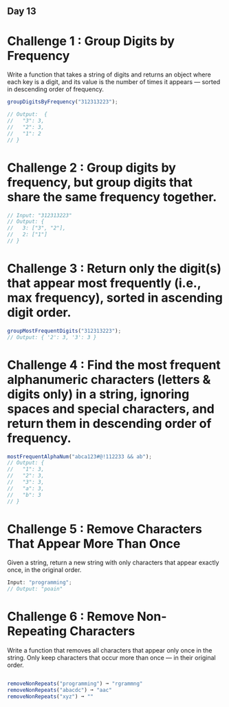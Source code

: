 ## Day 13

# Challenge 1 : Group Digits by Frequency

Write a function that takes a string of digits and returns an object where each key is a digit, and its value is the number of times it appears — sorted in descending order of frequency.

```js
groupDigitsByFrequency("312313223");

// Output:  {
//   "3": 3,
//   "2": 3,
//   "1": 2
// }
```

# Challenge 2 : Group digits by frequency, but group digits that share the same frequency together.

```js
// Input: "312313223"
// Output: {
//   3: ["3", "2"],
//   2: ["1"]
// }
```

# Challenge 3 : Return only the digit(s) that appear most frequently (i.e., max frequency), sorted in ascending digit order.

```js
groupMostFrequentDigits("312313223");
// Output: { '2': 3, '3': 3 }
```

# Challenge 4 : Find the most frequent alphanumeric characters (letters & digits only) in a string, ignoring spaces and special characters, and return them in descending order of frequency.

```js
mostFrequentAlphaNum("abca123#@!112233 && ab");
// Output: {
//   "1": 3,
//   "2": 3,
//   "3": 3,
//   "a": 3,
//   "b": 3
// }
```

# Challenge 5 : Remove Characters That Appear More Than Once

Given a string, return a new string with only characters that appear exactly once, in the original order.

```js
Input: "programming";
// Output: "poain"
```

# Challenge 6 : Remove Non-Repeating Characters

Write a function that removes all characters that appear only once in the string. Only keep characters that occur more than once — in their original order.

```js

removeNonRepeats("programming") ➞ "rgrammng"
removeNonRepeats("abacdc") ➞ "aac"
removeNonRepeats("xyz") ➞ ""

```
